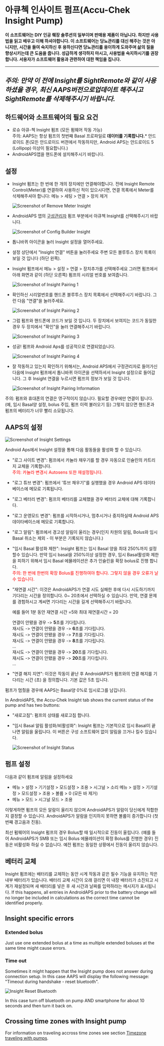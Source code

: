 # 아큐첵 인사이트 펌프(Accu-Chek Insight Pump)

**이 소프트웨어는 DIY 인공 췌장 솔루션의 일부이며 판매용 제품이 아닙니다. 하지만 사용법을 읽고 배우고 이해 하셔야합니다. 이 소프트웨어는 당뇨관리를 대신 해주는 것은 아니지만, 시간을 들여 숙지하신 후 용하신다면 당뇨관리를 용이하게 도와주며 삶의 질을 향상시키는데 큰 도움을 줍니다. 성급하게 생각하지 마시고, 사용법을 숙지하시기를 권장합니다. 서용자가 소프트웨어 활용과 관련하여 대한 책임을 집니다.**

* * *

## ***주의**: 만약 이 전에 Insight를 **SightRemote**와 같이 사용하셨을 경우, **최신 AAPS버전으로업데이트** 해주시고 **SightRemote를 삭제**해주시기 바랍니다.*

## 하드웨어와 소프트웨어의 필요 요건

* 로슈 아큐-첵 Insight 펌프 (모든 펌웨어 작동 가능)
<br>  주의: AAPS는 항상 펌프의 첫번째 Basal  프로파일로<b> 데이터를 기록합니다.</b>* 안드로이드 폰(모든 안드로이드 버젼에서 작동하지만, Android APS는 안드로이드 5 (Lollipop) 이상이 필요합니다.)
* AndroidAPS앱을 핸드폰에 설치해주시기 바랍니다.

## 설정

* Insight 펌프는 한 번에 한 개의 장치에만 연결해야합니다. 전에 Insight Remote Control(Meter)를 연결하여 사용하신 적이 있으시다면, 연결 목록에서 Meter를 삭제해주셔야 합니다: 메뉴 > 세팅 > 연결 > 장치 제거
    
    ![Screenshot of Remove Meter Insight](../images/Insight_RemoveMeter.png)

* AndroidAPS 앱의 [구성관리자](../Configuration/Config-Builder) 펌프 부분에서 아큐첵 Insight를 선택해주시기 바랍니다.
    
    ![Screenshot of Config Builder Insight](../images/Insight_ConfigBuilder.png)

* 톱니바퀴 아이콘을 눌러 Insight 설정을 열어주세요.

* 설정 상단에서 "Insight 연결" 버튼을 눌러주세요 주변 모든 블루투스 장치 목록이 보일 것 입니다 (하단 왼쪽).
* Insight 펌프에서 메뉴 > 설정 > 연결 > 장치추가를 선택해주세요 그러면 펌프에서 아래 화면과 같이 (하단 오른쪽) 펌프의 시리얼 번호를 보여줍니다.
    
    ![Screenshot of Insight Pairing 1](../images/Insight_Pairing1.png)

* 확인하신 시리얼번호를 핸드폰 블루투스 장치 목록에서 선택해주시기 바랍니다. 그런 다음 "연결"을 눌러주세요.
    
    ![Screenshot of Insight Pairing 2](../images/Insight_Pairing2.png)

* 그럼 펌프와 핸드폰에 코드가 보일 것 입니다. 두 장치에서 보여지는 코드가 동일한 경우 두 장치에서 "확인"을 눌러 연결해주시기 바랍니다.
    
    ![Screenshot of Insight Pairing 3](../images/Insight_Pairing3.png)

* 성공! 펌프와 Android Aps를 성공적으로 연결되었습니다.
    
    ![Screenshot of Insight Pairing 4](../images/Insight_Pairing4.png)

* 잘 작동하고 있는지 확인하기 위해서는, Android APS에서 구정관리자로 들어가신 다음에 Insight 펌프에서 톱니바퀴 아이콘을 선택하셔서 Insight 설정으로 들어갑니다. 그 후 Insight 연결을 누르시면 펌프의 정보가 보일 것 입니다.
    
    ![Screenshot of Insight Pairing Information](../images/Insight_PairingInformation.png)

주의: 펌프와 휴대폰의 연결은 영구적이지 않습니다. 필요할 경우에만 연결이 됩니다. (예, 임시 Basal양 설정, bolus 주입, 펌프 이력 불러오기 등) 그렇지 않으면 핸드폰과 펌프의 베터리가 너무 빨리 소모됩니다.

## AAPS의 설정

![Screenshot of Insight Settings](../images/Insight_pairing.png)

Android Aps에서 Insight 설정을 통해 다음 활동들을 활성화 할 수 있습니다.

* "로그 사이트 변경": 펌프에서 카뉼라 채우기를 할 경우 자동으로 인슐린의 카트리지 교체을 기록합니다.   
    <font color="red">주의: 카뉼라 변경시 Autosens 또한 재설정됩니다.</b></font>
* "로그 튜브 변경": 펌프에서 '튜브 채우기"를 실행했을 경우 Android APS 데이타 베이스에 메모로 기록됩니다.
* "로그 베터리 변경": 펌프의 베터리를 교체했을 경우 베터리 교체에 대해 기록합니다.
* "로그 운영모드 변경": 펌프를 시작하시거나, 멈추시거나 중지하실때 Android APS 데이타베이스에 메모로 기록합니다.
* "로그 알림": 펌프에서 경고성 알림이 울리는 경우(인지 차원의 알림, Bolus와 임시 Basal 취소는 제외 - 이 부분은 기록되지 않습니다.)
* "임시 Basal 활성화 제한": Insight 펌프는 임시 Basal 양을 최대 250%까지 설정할수 있습니다. 만약 임시 basal을 250%이상 설정한 경우, 임시 Basal활성화 제한을 피하기 위해서 임시 Basal 에뮬레이션은 추가 인슐린을 확장 bolus로 진행 합니다.  
    <font color="red">주의: 한 번에 한번의 확장 Bolus를 진행하여야 합니다. 그렇지 않을 경우 오류가 날 수 있습니다.</font>
* "재연결 시간": 이것은 AndroidAPS가 연결 시도 실패한 후에 다시 시도하기까지 기다리는 시간을 정의합니다. 0~ 20초에서 선택하실 수 있습니다. 만약, 연결 문제를 경험하시고 계씨면 기다리는 시간을 길게 선택해주시기 바랍니다.   
      
    예를 들어 1분 동안 재연결 시간 =5와 최대 재연결시간 = 20   
      
    연결이 안됐을 경우 -> **5**초를 기다립니다.   
    재시도 -> 연결이 안됐을 경우 -> **6**초를 기다립니다.   
    재시도 -> 연결이 안됐을 경우 -> **7**초를 기다립니다.   
    재시도 -> 연결이 안됐을 경우 -> **8**초를 기다립니다.   
    ...   
    재시도 -> 연결이 안됐을 경우 -> **20**초를 기다립니다.   
    재시도 -> 연결이 안됐을 경우 -> **20**초를 기다립니다.   
    ...

* "연결 해지 지연": 이것은 작동이 끝난 후 AndroidAPS가 펌프와의 연결 해지를 기다리는 시간 (초) 을 정의합니다. 기본 값은 5초 입니다.

펌프가 멈췄을 경우에 AAPS는 Basal양 0%로 임시로그를 남깁니다.

In AndroidAPS, the Accu-Chek Insight tab shows the current status of the pump and has two buttons:

* "새로고침": 펌프의 상태를 새로고침 합니다.
* "임시 Basal 알림 활성화/비활성화": Insight 펌프는 기본적으로 임시 Basal이 끝나면 알림을 울립니다. 이 버튼은 구성 소프트웨어 없이 알림을 끄거나 킬수 있습니다.
    
    ![Screenshot of Insight Status](../images/Insight_Status2.png)

## 펌프 설정

다음과 같이 펌프에 알림을 설정하세요

* 메뉴 > 설정 > 기기설정 > 모드설정 > 조용 > 시그널 > 소리 메뉴 > 설정 > 기기설정 > 모드설정 > 조용 > 볼륨 > 0 (모든 바 제거)
* 메뉴 > 모드 > 시그널 모드 > 조용

이렇게하면 펌프의 모든 알람이 울리지 않으며 AndroidAPS가 알람이 당신에게 적합한 지 결정할 수 있습니다. AndroidAPS가 알람을 인지하지 못하면 볼륨이 증가합니다 (첫 번째 경고음과 진동).

최선 펌웨어의 Insight 펌프의 경우 Bolus할 때 일시적으로 진동이 울립니다. (예를 들어 AndroidAPS가 SMB 또는 임시 Bolus 에뮬레이션이 확정 Bolus를 진행한 경우) 진동은 비활성화 하실 수 없습니다. 예전 펌프는 동일한 상황에서 진동이 울리지 않습니다.

## 베터리 교체

Insight 펌프에는 배터리를 교체하는 동안 시계 작동과 같은 필수 기능을 유지하는 작은 내부 배터리가 있습니다. 배터리 교체 시간이 오래 걸리면 이 내장 배터리가 소진되고 시계가 재설정되며 새 배터리를 넣은 후 새 시간과 날짜를 입력하라는 메시지가 표시됩니다. If this happens, all entries in AndroidAPS prior to the battery change will no longer be included in calculations as the correct time cannot be identified properly.

## Insight specific errors

### Extended bolus

Just use one extended bolus at a time as multiple extended boluses at the same time might cause errors.

### Time out

Sometimes it might happen that the Insight pump does not answer during connection setup. In this case AAPS will display the following message: "Timeout during handshake - reset bluetooth".

![Insight Reset Bluetooth](../images/Insight_ResetBT.png)

In this case turn off bluetooth on pump AND smartphone for about 10 seconds and then turn it back on.

## Crossing time zones with Insight pump

For information on traveling accross time zones see section [Timezone traveling with pumps](../Usage/Timezone-traveling#insight).